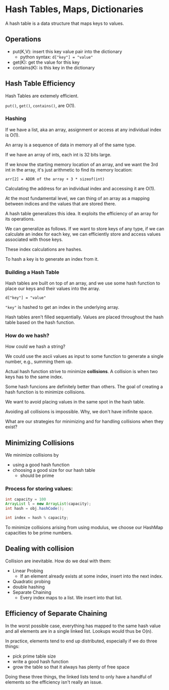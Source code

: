 # Hash Tables, Maps, Dictionaries

A hash table is a data structure that maps keys to values.

## Operations

- put(K,V): insert this key value pair into the dictionary
    - python syntax: `d["key"] = "value"`
- get(K): get the value for this key
- contains(K): is this key in the dictionary

## Hash Table Efficiency

Hash Tables are extemely efficient.

`put()`, `get()`, `contains()`, are O(1).

### Hashing

If we have a list, aka an array, assignment or access at any individual index
is O(1).

An array is a sequence of data in memory all of the same type.

If we have an array of ints, each int is 32 bits large.

If we know the starting memory location of an array, and we want the 3rd 
int in the array, it's just arithmetic to find its memory location:

`arr[2] = ADDR of the array + 3 * sizeof(int)`

Calculating the address for an individual index and accessing it are O(1).

At the most fundamental level, we can thing of an array as a mapping between
indices and the values that are stored there.

A hash table generalizes this idea. It exploits the efficiency of an array for
its operations.

We can generalize as follows. If we want to store keys of any type, if we can
calculate an index for each key, we can efficiently store and access values
associated with those keys.

These index calculations are hashes.

To hash a key is to generate an index from it.

### Building a Hash Table

Hash tables are built on top of an array, and we use some hash function to place
our keys and their values into the array.

`d["key"] = "value"`

`"key"` is hashed to get an index in the underlying array.

Hash tables aren't filled sequentially. Values are placed throughout the hash
table based on the hash function.

### How do we hash?

How could we hash a string?

We could use the ascii values as input to some function to generate a single
number, e.g., summing them up.

Actual hash function strive to minimize **collisions**. A collision is when 
two keys has to the same index.

Some hash funcions are definitely better than others. The goal of
creating a hash function is to minimize collisions. 

We want to avoid placing values in the same spot in the hash table.

Avoiding all collisions is impossible. Why, we don't have inifinite space.

What are our strategies for minimizing and for handling collisions when they
exist?

## Minimizing Collisions

We minimize collisions by 

- using a good hash function
- choosing a good size for our hash table
    - should be prime

### Process for storing values:

```java
int capacity = 100
ArrayList l = new ArrayList(capacity);
int hash = obj.hashCode();

int index = hash % capacity;
```

To minimize collisions arising from using modulus, we choose our HashMap
capacities to be prime numbers.

## Dealing with collision

Collision are inevitable. How do we deal with them:

- Linear Probing
    - If an element already exists at some index, insert into the next index.
- Quadratic probing
- double hashing
- Separate Chaining
    - Every index maps to a list. We insert into that list.

## Efficiency of Separate Chaining

In the worst possible case, everything has mapped to the same hash value and
all elements are in a single linked list. Lookups would thus be O(n).

In practice, elements tend to end up distributed, especially if we do three
things:

- pick prime table size
- write a good hash function
- grow the table so that it always has plenty of free space

Doing these three things, the linked lists tend to only have a handful of
elements so the efficiency isn't really an issue.
